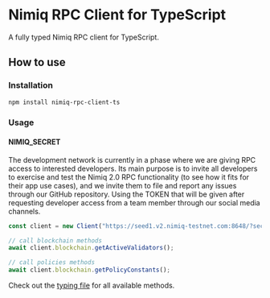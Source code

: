 # Nimiq RPC Client for TypeScript

A fully typed Nimiq RPC client for TypeScript.

## How to use

### Installation

```bash
npm install nimiq-rpc-client-ts
```

### Usage

#### NIMIQ_SECRET

The development network is currently in a phase where we are giving RPC access to interested developers. Its main purpose is to invite all developers to exercise and test the Nimiq 2.0 RPC functionality (to see how it fits for their app use cases), and we invite them to file and report any issues through our GitHub repository. Using the TOKEN that will be given after requesting developer access from a team member through our social media channels.

```typescript
const client = new Client("https://seed1.v2.nimiq-testnet.com:8648/?secret={TOKEN}")

// call blockchain methods
await client.blockchain.getActiveValidators();

// call policies methods
await client.blockchain.getPolicyConstants();
```

Check out the [typing file](./src/types/modules.d.ts) for all available methods.
